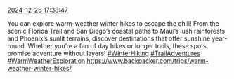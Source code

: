 [2024-12-26 17:38:47](https://mstdn.social/@hill_wanderer/113720343101497536)

You can explore warm-weather winter hikes to escape the chill! From the scenic Florida Trail and San Diego’s coastal paths to Maui’s lush rainforests and Phoenix’s sunlit terrains, discover destinations that offer sunshine year-round. Whether you’re a fan of day hikes or longer trails, these spots promise adventure without layers! <a href="https://mstdn.social/tags/WinterHiking" class="mention hashtag" rel="tag">#WinterHiking</a> <a href="https://mstdn.social/tags/TrailAdventures" class="mention hashtag" rel="tag">#TrailAdventures</a> <a href="https://mstdn.social/tags/WarmWeatherExploration" class="mention hashtag" rel="tag">#WarmWeatherExploration</a> <a href="https://www.backpacker.com/trips/warm-weather-winter-hikes/" target="_blank" rel="nofollow noopener noreferrer" translate="no">https://www.backpacker.com/trips/warm-weather-winter-hikes/</a>